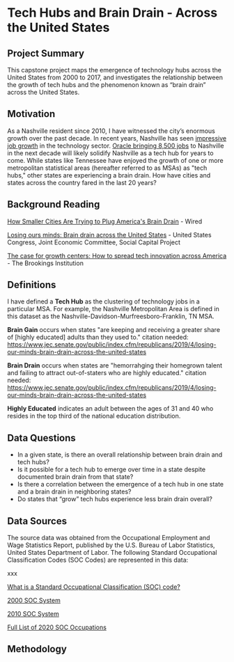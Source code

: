 # Tech Hubs and Brain Drain - Across the United States

## Project Summary
This capstone project maps the emergence of technology hubs across the United States from 2000 to 2017, and investigates the relationship between the growth of tech hubs and the phenomenon known as “brain drain” across the United States. 

## Motivation
As a Nashville resident since 2010, I have witnessed the city’s enormous growth over the past decade. In recent years, Nashville has seen [impressive job growth](https://mtsunews.com/state-of-middle-tennessee-tech-report-2020/) in the technology sector. [Oracle bringing 8,500 jobs](https://www.marketwatch.com/story/oracle-plans-1-2-billion-campus-in-nashville-creating-8-500-jobs-01618437488) to Nashville in the next decade will likely solidify Nashville as a tech hub for years to come. While states like Tennessee have enjoyed the growth of one or more metropolitan statistical areas (hereafter referred to as MSAs) as "tech hubs," other states are experiencing a brain drain. How have cities and states across the country fared in the last 20 years? 


## Background Reading

[How Smaller Cities Are Trying to Plug America's Brain Drain](https://www.wired.com/story/how-smaller-cities-trying-plug-brain-drain/) - Wired

[Losing ours minds: Brain drain across the United States](https://www.jec.senate.gov/public/index.cfm/republicans/2019/4/losing-our-minds-brain-drain-across-the-united-states) - United States Congress, Joint Economic Committee, Social Capital Project

[The case for growth centers: How to spread tech innovation across America](https://www.brookings.edu/research/growth-centers-how-to-spread-tech-innovation-across-america/) - The Brookings Institution


## Definitions
I have defined a **Tech Hub** as the clustering of technology jobs in a particular MSA. For example, the Nashville Metropolitan Area is defined in this dataset as the Nashville-Davidson-Murfreesboro-Franklin, TN MSA.

**Brain Gain** occurs when states "are keeping and receiving a greater share of [highly educated] adults than they used to."  citation needed: https://www.jec.senate.gov/public/index.cfm/republicans/2019/4/losing-our-minds-brain-drain-across-the-united-states

**Brain Drain** occurs when states are "hemorrahging their homegrown talent and failing to attract out-of-staters who are highly educated." citation needed: https://www.jec.senate.gov/public/index.cfm/republicans/2019/4/losing-our-minds-brain-drain-across-the-united-states

**Highly Educated** indicates an adult between the ages of 31 and 40 who resides in the top third of the national education distribution. 

## Data Questions
* In a given state, is there an overall relationship between brain drain and tech hubs?
* Is it possible for a tech hub to emerge over time in a state despite documented brain drain from that state?
* Is there a correlation between the emergence of a tech hub in one state and a brain drain in neighboring states? 
* Do states that “grow” tech hubs experience less brain drain overall? 


## Data Sources
The source data was obtained from the Occupational Employment and Wage Statistics Report, published by the U.S. Bureau of Labor Statistics, United States Department of Labor. The following Standard Occupational Classification Codes (SOC Codes) are represented in this data: 

xxx

[What is a Standard Occupational Classification (SOC) code?](https://www.bls.gov/soc/)

[2000 SOC System](https://www.bls.gov/soc/2000/home.htm)

[2010 SOC System](https://www.bls.gov/soc/2010/home.htm)

[Full List of 2020 SOC Occupations](https://www.bls.gov/oes/current/oes_stru.htm)

## Methodology
